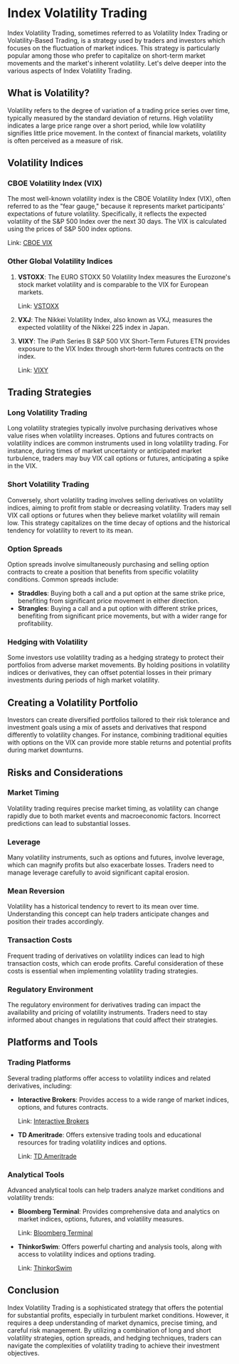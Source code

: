 # Index Volatility Trading

Index Volatility Trading, sometimes referred to as Volatility Index Trading or Volatility-Based Trading, is a strategy used by traders and investors which focuses on the fluctuation of market indices. This strategy is particularly popular among those who prefer to capitalize on short-term market movements and the market's inherent volatility. Let's delve deeper into the various aspects of Index Volatility Trading.

## What is Volatility?

Volatility refers to the degree of variation of a trading price series over time, typically measured by the standard deviation of returns. High volatility indicates a large price range over a short period, while low volatility signifies little price movement. In the context of financial markets, volatility is often perceived as a measure of risk.

## Volatility Indices

### CBOE Volatility Index (VIX)

The most well-known volatility index is the CBOE Volatility Index (VIX), often referred to as the "fear gauge," because it represents market participants' expectations of future volatility. Specifically, it reflects the expected volatility of the S&P 500 Index over the next 30 days. The VIX is calculated using the prices of S&P 500 index options.

Link: [CBOE VIX](https://www.cboe.com/tradable_products/vix/)

### Other Global Volatility Indices

1. **VSTOXX**: The EURO STOXX 50 Volatility Index measures the Eurozone's stock market volatility and is comparable to the VIX for European markets.
   
   Link: [VSTOXX](https://www.stoxx.com/indices/index-information.html?symbol=V2TX)

2. **VXJ**: The Nikkei Volatility Index, also known as VXJ, measures the expected volatility of the Nikkei 225 index in Japan.

3. **VIXY**: The iPath Series B S&P 500 VIX Short-Term Futures ETN provides exposure to the VIX Index through short-term futures contracts on the index.

   Link: [VIXY](https://www.barclaysinvestments.com/etns/product-details/?name=VIXY)

## Trading Strategies

### Long Volatility Trading

Long volatility strategies typically involve purchasing derivatives whose value rises when volatility increases. Options and futures contracts on volatility indices are common instruments used in long volatility trading. For instance, during times of market uncertainty or anticipated market turbulence, traders may buy VIX call options or futures, anticipating a spike in the VIX.

### Short Volatility Trading

Conversely, short volatility trading involves selling derivatives on volatility indices, aiming to profit from stable or decreasing volatility. Traders may sell VIX call options or futures when they believe market volatility will remain low. This strategy capitalizes on the time decay of options and the historical tendency for volatility to revert to its mean.

### Option Spreads

Option spreads involve simultaneously purchasing and selling option contracts to create a position that benefits from specific volatility conditions. Common spreads include:

- **Straddles**: Buying both a call and a put option at the same strike price, benefiting from significant price movement in either direction.
- **Strangles**: Buying a call and a put option with different strike prices, benefiting from significant price movements, but with a wider range for profitability.

### Hedging with Volatility

Some investors use volatility trading as a hedging strategy to protect their portfolios from adverse market movements. By holding positions in volatility indices or derivatives, they can offset potential losses in their primary investments during periods of high market volatility.

## Creating a Volatility Portfolio

Investors can create diversified portfolios tailored to their risk tolerance and investment goals using a mix of assets and derivatives that respond differently to volatility changes. For instance, combining traditional equities with options on the VIX can provide more stable returns and potential profits during market downturns.

## Risks and Considerations

### Market Timing

Volatility trading requires precise market timing, as volatility can change rapidly due to both market events and macroeconomic factors. Incorrect predictions can lead to substantial losses.

### Leverage

Many volatility instruments, such as options and futures, involve leverage, which can magnify profits but also exacerbate losses. Traders need to manage leverage carefully to avoid significant capital erosion.

### Mean Reversion

Volatility has a historical tendency to revert to its mean over time. Understanding this concept can help traders anticipate changes and position their trades accordingly.

### Transaction Costs

Frequent trading of derivatives on volatility indices can lead to high transaction costs, which can erode profits. Careful consideration of these costs is essential when implementing volatility trading strategies.

### Regulatory Environment

The regulatory environment for derivatives trading can impact the availability and pricing of volatility instruments. Traders need to stay informed about changes in regulations that could affect their strategies.

## Platforms and Tools

### Trading Platforms

Several trading platforms offer access to volatility indices and related derivatives, including:

- **Interactive Brokers**: Provides access to a wide range of market indices, options, and futures contracts.

  Link: [Interactive Brokers](https://www.interactivebrokers.com/)

- **TD Ameritrade**: Offers extensive trading tools and educational resources for trading volatility indices and options.

  Link: [TD Ameritrade](https://www.tdameritrade.com/)

### Analytical Tools

Advanced analytical tools can help traders analyze market conditions and volatility trends:

- **Bloomberg Terminal**: Provides comprehensive data and analytics on market indices, options, futures, and volatility measures.

  Link: [Bloomberg Terminal](https://www.bloomberg.com/professional/solution/bloomberg-terminal/)

- **ThinkorSwim**: Offers powerful charting and analysis tools, along with access to volatility indices and options trading.

  Link: [ThinkorSwim](https://www.thinkorswim.com/)

## Conclusion

Index Volatility Trading is a sophisticated strategy that offers the potential for substantial profits, especially in turbulent market conditions. However, it requires a deep understanding of market dynamics, precise timing, and careful risk management. By utilizing a combination of long and short volatility strategies, option spreads, and hedging techniques, traders can navigate the complexities of volatility trading to achieve their investment objectives.